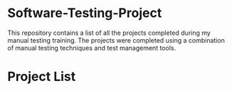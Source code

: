 # Software-Testing-Project
This repository contains a list of all the projects completed during my manual testing training. The projects were completed using a combination of manual testing techniques and test management tools.
# Project List
